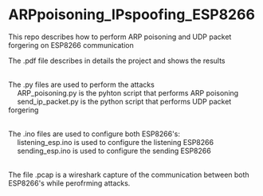 # ARPpoisoning_IPspoofing_ESP8266
This repo describes how to perform ARP poisoning and UDP packet forgering on ESP8266 communication

The .pdf file describes in details the project and shows the results <br /> <br />

The .py files are used to perform the attacks <br />
&emsp; ARP_poisoning.py is the pyhton script that performs ARP poisoning<br />
&emsp; send_ip_packet.py is the python script that performs UDP packet forgering <br /> <br />


The .ino files are used to configure both ESP8266's: <br />
&emsp; listening_esp.ino is used to configure the listening ESP8266 <br />
&emsp; sending_esp.ino is used to configure the sending ESP8266 <br /> <br />


The file .pcap is a wireshark capture of the communication between both ESP8266's while perofrming attacks.
